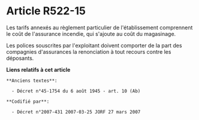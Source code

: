 # Article R522-15

Les tarifs annexés au règlement particulier de l'établissement comprennent le coût de l'assurance incendie, qui s'ajoute au
coût du magasinage.

Les polices souscrites par l'exploitant doivent comporter de la part des compagnies d'assurances la renonciation à tout
recours contre les déposants.

**Liens relatifs à cet article**

	**Anciens textes**:

	  - Décret n°45-1754 du 6 août 1945 - art. 10 (Ab)

	**Codifié par**:

	  - Décret n°2007-431 2007-03-25 JORF 27 mars 2007
